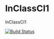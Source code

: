 # InClassCI1
InClassCI1

[![Build Status](https://travis-ci.com/khalad-hasan/InClassCI1.svg?token=Fbb7wuDQdRhjAbQ9Vfz6&branch=master)](https://travis-ci.com/khalad-hasan/InClassCI1)